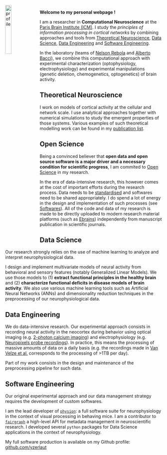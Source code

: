 <div><img src="../docs/profile.png" alt="profile" width="20%" align="left" style="margin-right: 10px"></div>

**Welcome to my personal webpage !**

I am a researcher in **Computational Neuroscience** at the [Paris Brain Institute (ICM)](https://institutducerveau-icm.org/). I study the *principles of information processing in cortical networks* by combining approaches and tools from [Theoretical Neuroscience](./README.md#Theoretical_Neuroscience), [Data Science](./README.md#Data_Science), [Data Engineering](./README.md#Data_Engineering) and [Software Engineering](./README.md#Data_Science).


In the laboratory (teams of [Nelson Rebola](https://therebolalab.org) and [Alberto Bacci](https://baccilab.org)), we combine this computational approach with experimental characterization (optophysiology, electrophysiology) and experimental manipulations (genetic deletion, chemogenetics, optogenetics) of brain activity.

## Theoretical Neuroscience

I work on models of cortical activity at the cellular and network scale. I use analytical approaches together with numerical simulations to study the emergent properties of those systems. Various examples of such theoretical modelling work can be found in my [publication list](./publications.md).

## Open Science

Being a convinced believer that **open data and open source software is a major driver and a necessary condition for scientific progress**, I am commited to [Open Science](https://en.wikipedia.org/wiki/Open_science) in my research. 

In the era of data-intensive research, this however comes at the cost of important efforts during the research process. 
Data needs to be [standardised](https://www.nature.com/articles/sdata201618) and softwares need to be shared appropriately. 
I do spend a lot of energy in the design and implementation of such processes (see [Softwares](./softwares)).
All of the code and data of my research is made to be directly uploaded to modern research material platforms (such as [Ebrains](https://ebrains.eu)) independently from manuscript publication in scientific journals.

## Data Science 

Our research strongly relies on the use of machine learning to analyze and interpret neurophysiological data. 

I design and implement multivariate models of neural activity from behavioral and sensory features (notably Generalized Linear Models). We use those models to (1) **extract functional principles in the healthy brain** and (2) **characterize functional deficits in disease models of brain activity**.
We also use various machine learning tools such as Artificial Neural Networks (ANNs) and dimensionality reduction techniques in the preprocessing of our neurophysiological data.

## Data Engineering

We do data-intensive research. Our experimental approach consists in recording neural activity in the neocortex during behavior using optical imaging (e.g. [2-photon calcium imaging](https://www.nature.com/articles/s43586-022-00147-1)) and electrophysiology (e.g. [Neuropixels probe recordings](https://www.science.org/doi/abs/10.1126/science.abf4588)). In practice, this means the processing of massive amounts of data on a daily basis (e.g. the recordings made in [Van Velze et al.](./publications.md) corresponds to the processing of >1TB per day). 

Part of my work consists in the design and maintenance of the preprocessing pipeline for such data.

## Software Engineering

Our original experimental approach and our data management strategy requires the development of custom softwares.

I am the lead developer of [`physion`](https://github.com/yzerlaut/physion): a full software suite for neurophysiology in the context of visual processing in behaving mice. I am a contributor to [`fairgraph`](https://fairgraph.readthedocs.io) a high-level API for metadata management in neuroscientific research. I developed several `python` packages for Data Science applications in the context of neurophysiology.

My full software production is available on my Github profile: [github.com/yzerlaut](https://github.com/yzerlaut)



